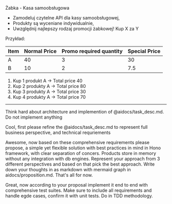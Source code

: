 
Żabka - Kasa samoobsługowa
- Zamodeluj czytelne API dla kasy samoobsługowej,
- Produkty są wyceniane indywidualnie,
- Uwzględnij najlepszy rodzaj promocji żabkowej! Kup X za Y


Przykład:

| Item | Normal Price | Promo required quantity | Special Price |
| ---- | ------------ | ----------------------- | ------------- |
| A    | 40           | 3                       | 30            |
| B    | 10           | 2                       | 7.5           |

1. Kup 1 produkt A -> Total price 40
2. Kup 2 produkty A -> Total price 80
3. Kup 3 produkty A -> Total price 30
4. Kup 4 produkty A -> Total price 70


----
Think hard about architecture and implemention of @aidocs/task_desc.md. Do not implement anything 

Cool, first please refine the @aidocs/task_desc.md to represent full business perspective, and technical requriements

Awesome, now based on these comprehensive requirements please propose, a simple yet flexible solution with best practices in mind  in  Hono framework, with clear separation of concers. Products store  in memory without any integration with db engines. Represent your approach from 3 different perspectives and based on that pick the  best approach. Write down your thoughts in as markdown with mermaid graph in aidocs/proposition.md. That's all for now.

Great, now according to your proposal implement it end to end with comprehensive test suites. Make sure to include all requirements and handle egde cases, confirm it with unit tests. Do in TDD methodology.

